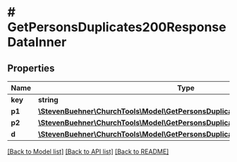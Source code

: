 # # GetPersonsDuplicates200ResponseDataInner

## Properties

Name | Type | Description | Notes
------------ | ------------- | ------------- | -------------
**key** | **string** |  | [optional]
**p1** | [**\StevenBuehner\ChurchTools\Model\GetPersonsDuplicates200ResponseDataInnerP1**](GetPersonsDuplicates200ResponseDataInnerP1.md) |  | [optional]
**p2** | [**\StevenBuehner\ChurchTools\Model\GetPersonsDuplicates200ResponseDataInnerP1**](GetPersonsDuplicates200ResponseDataInnerP1.md) |  | [optional]
**d** | [**\StevenBuehner\ChurchTools\Model\GetPersonsDuplicates200ResponseDataInnerD**](GetPersonsDuplicates200ResponseDataInnerD.md) |  | [optional]

[[Back to Model list]](../../README.md#models) [[Back to API list]](../../README.md#endpoints) [[Back to README]](../../README.md)
